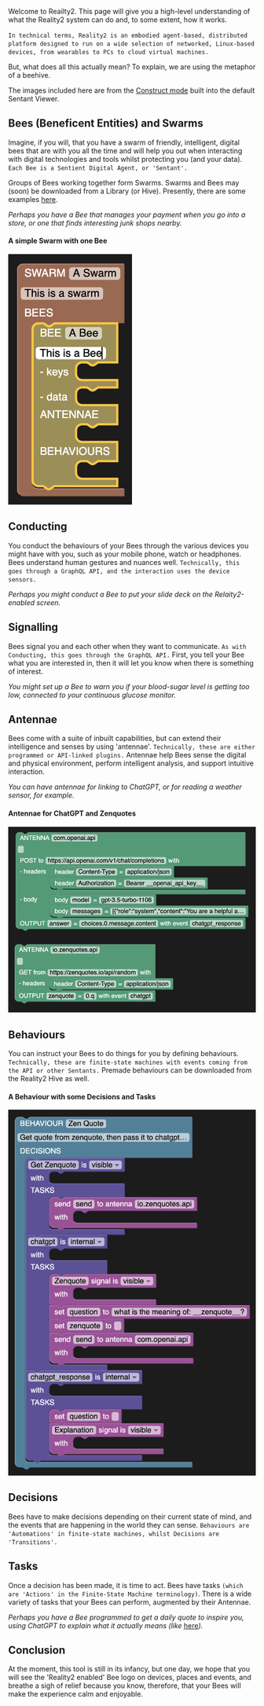 Welcome to Reailty2.  This page will give you a high-level understanding of what the Reality2 system can do and, to some extent, how it works.

`In technical terms, Reality2 is an embodied agent-based, distributed platform designed to run on a wide selection of networked, Linux-based devices, from wearables to PCs to cloud virtual machines.`

But, what does all this actually mean?  To explain, we are using the metaphor of a beehive.

The images included here are from the [Construct mode](./construct.md) built into the default Sentant Viewer.

## Bees (Beneficent Entities) and Swarms

Imagine, if you will, that you have a swarm of friendly, intelligent, digital bees that are with you all the time and will help you out when interacting with digital technologies and tools whilst protecting you (and your data).  `Each Bee is a Sentient Digital Agent, or 'Sentant'.`

Groups of Bees working together form Swarms.  Swarms and Bees may (soon) be downloaded from a Library (or Hive).  Presently, there are some examples [here](https://github.com/reality-two/reality2-definitions).

*Perhaps you have a Bee that manages your payment when you go into a store, or one that finds interesting junk shops nearby.*

#### A simple Swarm with one Bee

![](.images/PYhSkwWoVPVLo.png)

## Conducting

You conduct the behaviours of your Bees through the various devices you might have with you, such as your mobile phone, watch or headphones.  Bees understand human gestures and nuances well.  `Technically, this goes through a GraphQL API, and the interaction uses the device sensors.`

*Perhaps you might conduct a Bee to put your slide deck on the Relaity2-enabled screen.*

## Signalling

Bees signal you and each other when they want to communicate.  `As with Conducting, this goes through the GraphQL API.`  First, you tell your Bee what you are interested in, then it will let you know when there is something of interest.

*You might set up a Bee to warn you if your blood-sugar level is getting too low, connected to your continuous glucose monitor.*

## Antennae

Bees come with a suite of inbuilt capabilities, but can extend their intelligence and senses by using 'antennae'.  `Technically, these are either programmed or API-linked plugins.`  Antennae help Bees sense the digital and physical environment, perform intelligent analysis, and support intuitive interaction.

*You can have antennae for linking to ChatGPT, or for reading a weather sensor, for example.*

#### Antennae for ChatGPT and Zenquotes

![](.images/PXy35G75jPrTo.png)

## Behaviours

You can instruct your Bees to do things for you by defining behaviours.  `Technically, these are finite-state machines with events coming from the API or other Sentants.`  Premade behaviours can be downloaded from the Reality2 Hive as well.

#### A Behaviour with some Decisions and Tasks

![](.images/sanmuCiOBH4VE.png)

## Decisions

Bees have to make decisions depending on their current state of mind, and the events that are happening in the world they can sense.  `Behaviours are 'Automations' in finite-state machines, whilst Decisions are 'Transitions'.`

## Tasks

Once a decision has been made, it is time to act.  Bees have tasks `(which are 'Actions' in the Finite-State Machine terminology)`.  There is a wide variety of tasks that your Bees can perform, augmented by their Antennae.

*Perhaps you have a Bee programmed to get a daily quote to inspire you, using ChatGPT to explain what it actually means (like* [here](https://github.com/reality-two/reality2-definitions/blob/main/sentants/sentant_zenquote_to_chatgpt.yaml)*).*

## Conclusion

At the moment, this tool is still in its infancy, but one day, we hope that you will see the 'Reality2 enabled' Bee logo on devices, places and events, and breathe a sigh of relief because you know, therefore, that your Bees will make the experience calm and enjoyable.